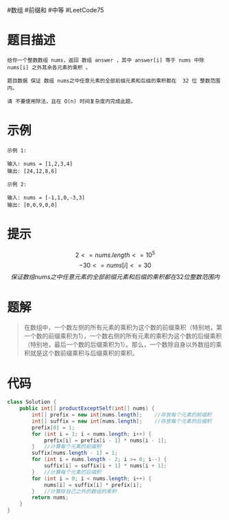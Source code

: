 #数组 #前缀和 #中等 #LeetCode75 

# 题目描述

```
给你一个整数数组 nums，返回 数组 answer ，其中 answer[i] 等于 nums 中除 nums[i] 之外其余各元素的乘积 。

题目数据 保证 数组 nums之中任意元素的全部前缀元素和后缀的乘积都在  32 位 整数范围内。

请 不要使用除法，且在 O(n) 时间复杂度内完成此题。
```

# 示例

```
示例 1:

输入: nums = [1,2,3,4]
输出: [24,12,8,6]
```

```
示例 2:

输入: nums = [-1,1,0,-3,3]
输出: [0,0,9,0,0]
```

# 提示

$$2 <= nums.length <= 10^5$$
$$-30 <= nums[i] <= 30$$
$$保证 数组 nums之中任意元素的全部前缀元素和后缀的乘积都在  32 位 整数范围内$$

# 题解

>在数组中，一个数左侧的所有元素的乘积为这个数的前缀乘积（特别地，第一个数的前缀乘积为1），一个数右侧的所有元素的乘积为这个数的后缀乘积（特别地，最后一个数的后缀乘积为1）。那么，一个数除自身以外数组的乘积就是这个数前缀乘积与后缀乘积的乘积。

# 代码

```java
class Solution {  
    public int[] productExceptSelf(int[] nums) {  
        int[] prefix = new int[nums.length];    //存放每个元素的前缀积  
        int[] suffix = new int[nums.length];    //存放每个元素的后缀积  
        prefix[0] = 1;  
        for (int i = 1; i < nums.length; i++) {  
            prefix[i] = prefix[i - 1] * nums[i - 1];  
        }   //计算每个元素的前缀积  
        suffix[nums.length - 1] = 1;  
        for (int i = nums.length - 2; i >= 0; i--) {  
            suffix[i] = suffix[i + 1] * nums[i + 1];  
        }   //计算每个元素的后缀积  
        for (int i = 0; i < nums.length; i++) {  
            nums[i] = suffix[i] * prefix[i];  
        }   //计算除自己之外的数组的乘积  
        return nums;  
    }  
}
```

